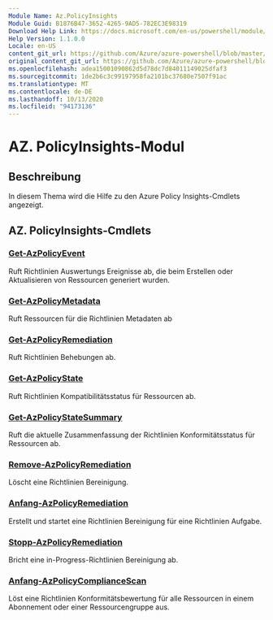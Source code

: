 ```yaml
---
Module Name: Az.PolicyInsights
Module Guid: B1876B47-3652-4265-9AD5-782EC3E98319
Download Help Link: https://docs.microsoft.com/en-us/powershell/module/az.policyinsights
Help Version: 1.1.0.0
Locale: en-US
content_git_url: https://github.com/Azure/azure-powershell/blob/master/src/PolicyInsights/PolicyInsights/help/Az.PolicyInsights.md
original_content_git_url: https://github.com/Azure/azure-powershell/blob/master/src/PolicyInsights/PolicyInsights/help/Az.PolicyInsights.md
ms.openlocfilehash: adea15001090862d5d78dc7d84011149025dfaf3
ms.sourcegitcommit: 1de2b6c3c99197958fa2101bc37680e7507f91ac
ms.translationtype: MT
ms.contentlocale: de-DE
ms.lasthandoff: 10/13/2020
ms.locfileid: "94173136"
---
```

# AZ. PolicyInsights-Modul
## Beschreibung
In diesem Thema wird die Hilfe zu den Azure Policy Insights-Cmdlets angezeigt.

## AZ. PolicyInsights-Cmdlets
### [Get-AzPolicyEvent](Get-AzPolicyEvent.md)
Ruft Richtlinien Auswertungs Ereignisse ab, die beim Erstellen oder Aktualisieren von Ressourcen generiert wurden.

### [Get-AzPolicyMetadata](Get-AzPolicyMetadata.md)
Ruft Ressourcen für die Richtlinien Metadaten ab

### [Get-AzPolicyRemediation](Get-AzPolicyRemediation.md)
Ruft Richtlinien Behebungen ab.

### [Get-AzPolicyState](Get-AzPolicyState.md)
Ruft Richtlinien Kompatibilitätsstatus für Ressourcen ab.

### [Get-AzPolicyStateSummary](Get-AzPolicyStateSummary.md)
Ruft die aktuelle Zusammenfassung der Richtlinien Konformitätsstatus für Ressourcen ab.

### [Remove-AzPolicyRemediation](Remove-AzPolicyRemediation.md)
Löscht eine Richtlinien Bereinigung.

### [Anfang-AzPolicyRemediation](Start-AzPolicyRemediation.md)
Erstellt und startet eine Richtlinien Bereinigung für eine Richtlinien Aufgabe.

### [Stopp-AzPolicyRemediation](Stop-AzPolicyRemediation.md)
Bricht eine in-Progress-Richtlinien Bereinigung ab.

### [Anfang-AzPolicyComplianceScan](Start-AzPolicyComplianceScan.md)
Löst eine Richtlinien Konformitätsbewertung für alle Ressourcen in einem Abonnement oder einer Ressourcengruppe aus.

